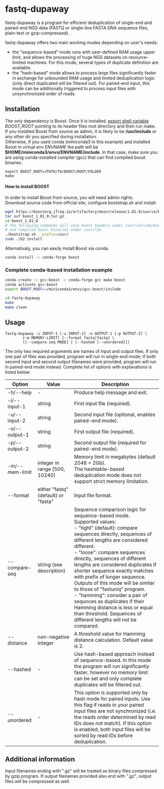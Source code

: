 # fastq-dupaway

fastq-dupaway is a program for efficient deduplication of single-end and paired-end NGS data (FASTQ or single-line FASTA DNA sequence files, plain-text or gzip-compressed).

fastq-dupaway offers two main working modes depending on user's needs:

* the "sequence-based" mode runs with user-defined RAM usage upper limit, and allows the processing of huge NGS datasets on resource-limited machines. For this mode, several types of duplicate definition are available.
* the "hash-based" mode allows to process large files significantly faster in exchange for unbounded RAM usage and limited deduplication logic (only direct duplicated will be filtered out). For paired-end input, this mode can be additionally triggered to process input files with unsynchronized order of reads.

## Installation

The only dependency is Boost. Once it is installed, <ins>export shell variable</ins> <i>BOOST_ROOT</i> pointing to its header files root directory and then run make.<br>
If you installed Boost from source as admin, it is likely to be <b>/usr/include</b> or any other dir you specified during installation.<br>
Otherwise, if you used conda (miniconda3 in this example) and installed Boost in virtual env <i>ENVNAME</i> the path will be <b>$HOME/miniconda3/envs/ENVNAME/include</b>. In that case, make sure you are using conda-installed compiler (gcc) that can find compiled boost binaries.

```
export BOOST_ROOT=/PATH/TO/BOOST/ROOT/FOLDER
make
```

#### How to install BOOST

In order to install Boost from source, you will need admin rights.<br>
Download source code from official site, configure bootstrap.sh and install:

```bash
wget https://boostorg.jfrog.io/artifactory/main/release/1.81.0/source/boost_1_81_0.tar.gz
tar xvf boost_1_81_0.tar.gz
cd boost_1_81_0
# The following commands will save boost headers under /usr/include/boost
# and compiled boost binaries under /usr/lib
./bootstrap.sh --prefix=/usr/
sudo ./b2 install
```

Alternativaly, you can easily install Boost via conda.

```bash
conda install -c conda-forge boost
```

### Complete conda-based installation example

```bash
conda create -n gcc-boost -c conda-forge gcc make boost
conda activate gcc-boost
export BOOST_ROOT=~/miniconda3/envs/gcc-boost/include

cd fastq-dupaway
make
make clean
```

## Usage

```
fastq-dupaway -i INPUT-1 [-u INPUT-2] -o OUTPUT-1 [-p OUTPUT-2] \
        [-m MEMORY-LIMIT] [--format fasta|fastq] \
        ([--compare-seq MODE] | [--hashed [--unordered]])
```

The only two required arguments are names of input and output files. If only one pair of files was provided, program will run in single-end mode; If both second input and second output filenames were provided, program will run in paired-end mode instead. Complete list of options with explanations is listed below:

Option|Value|Description
---|---|---
-h/--help|-|Produce help message and exit.
-i/--input-1|string|First input file (required).
-u/--input-2|string|Second input file (optional, enables paired-end mode).
-o/--output-1|string|First output file (required).
-p/--output-2|string|Second output file (required for paired-end mode).
-m/--mem-limit|integer in range [500, 10240]|Memory limit in megabytes (default 2048 = 2Gb).<br>The hashtable-based deduplication mode does not support strict memory limitation.
--format|either "fastq" (default) or "fasta"|Input file format.
--compare-seq|string (see description)|Sequence comparison logic for sequence-based mode.<br>Supported values:<br>- "tight" (default): compare sequences directly, sequences of different lengths are considered different.<br>- "loose":  compare sequences directly, sequences of different lengths are considered duplicates if shorter sequence exactly matches with prefix of longer sequence. Outputs of this mode will be similar to those of "fastuniq" program.<br>- "hamming": consider a pair of sequnces as duplicates if their Hamming distance is less or equal than threshold. Sequences of different lengths will not be compared.
--distance|non-negative integer|A threshold value for Hamming distance calculation. Default value is 2.
--hashed|-|Use hash-based approach instead of sequence-based. In this mode the program will run significantly faster, however no memory limit can be set and only complete duplicates will be filtered out.
--unordered|-|This option is supported only by hash mode for paired inputs. Use this flag if reads in your paired input files are not synchronized (i.e. the reads order determined by read IDs does not match). If this option is enabled, both input files will be sorted by read IDs before deduplication.


## Additional information

Input filenames ending with ".gz" will be treated as binary files compressed by gzip program. If output filenames provided also end with ".gz", output files will be compressed as well.
